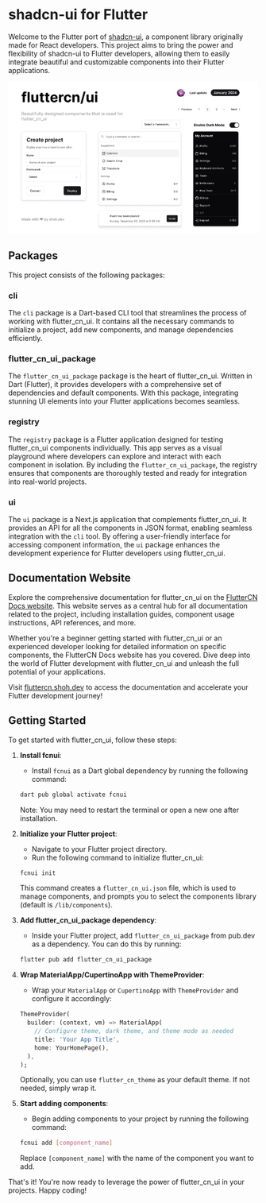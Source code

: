 # shadcn-ui for Flutter

Welcome to the Flutter port of [shadcn-ui](https://ui.shadcn.com/), a component library originally made for React developers. This project aims to bring the power and flexibility of shadcn-ui to Flutter developers, allowing them to easily integrate beautiful and customizable components into their Flutter applications.

![hero](ui/public/cover.png)

## Packages

This project consists of the following packages:

### cli

The `cli` package is a Dart-based CLI tool that streamlines the process of working with flutter_cn_ui. It contains all the necessary commands to initialize a project, add new components, and manage dependencies efficiently.

### flutter_cn_ui_package

The `flutter_cn_ui_package` package is the heart of flutter_cn_ui. Written in Dart (Flutter), it provides developers with a comprehensive set of dependencies and default components. With this package, integrating stunning UI elements into your Flutter applications becomes seamless.

### registry

The `registry` package is a Flutter application designed for testing flutter_cn_ui components individually. This app serves as a visual playground where developers can explore and interact with each component in isolation. By including the `flutter_cn_ui_package`, the registry ensures that components are thoroughly tested and ready for integration into real-world projects.

### ui

The `ui` package is a Next.js application that complements flutter_cn_ui. It provides an API for all the components in JSON format, enabling seamless integration with the `cli` tool. By offering a user-friendly interface for accessing component information, the `ui` package enhances the development experience for Flutter developers using flutter_cn_ui.

## Documentation Website

Explore the comprehensive documentation for flutter_cn_ui on the [FlutterCN Docs website](https://fluttercn.shoh.dev). This website serves as a central hub for all documentation related to the project, including installation guides, component usage instructions, API references, and more.

Whether you're a beginner getting started with flutter_cn_ui or an experienced developer looking for detailed information on specific components, the FlutterCN Docs website has you covered. Dive deep into the world of Flutter development with flutter_cn_ui and unleash the full potential of your applications.

Visit [fluttercn.shoh.dev](https://fluttercn.shoh.dev) to access the documentation and accelerate your Flutter development journey!

## Getting Started

To get started with flutter_cn_ui, follow these steps:

1. **Install fcnui**:
    - Install `fcnui` as a Dart global dependency by running the following command:

    ```bash
    dart pub global activate fcnui
    ```

   Note: You may need to restart the terminal or open a new one after installation.

2. **Initialize your Flutter project**:
    - Navigate to your Flutter project directory.
    - Run the following command to initialize flutter_cn_ui:

    ```bash
    fcnui init
    ```

   This command creates a `flutter_cn_ui.json` file, which is used to manage components, and prompts you to select the components library (default is `/lib/components`).

3. **Add flutter_cn_ui_package dependency**:
    - Inside your Flutter project, add `flutter_cn_ui_package` from pub.dev as a dependency. You can do this by running:

    ```bash
    flutter pub add flutter_cn_ui_package
    ```

4. **Wrap MaterialApp/CupertinoApp with ThemeProvider**:
    - Wrap your `MaterialApp` or `CupertinoApp` with `ThemeProvider` and configure it accordingly:

    ```dart
    ThemeProvider(
      builder: (context, vm) => MaterialApp(
        // Configure theme, dark theme, and theme mode as needed
        title: 'Your App Title',
        home: YourHomePage(),
      ),
    );
    ```

   Optionally, you can use `flutter_cn_theme` as your default theme. If not needed, simply wrap it.

5. **Start adding components**:
    - Begin adding components to your project by running the following command:

    ```bash
    fcnui add [component_name]
    ```

   Replace `[component_name]` with the name of the component you want to add.

That's it! You're now ready to leverage the power of flutter_cn_ui in your projects. Happy coding!